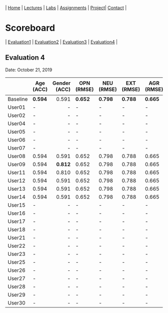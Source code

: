| [Home](index.md) | [Lectures](lectures.md) | [Labs](labs.md) | [Assignments](assignments.md) | [Project](project.md)| [Contact](contact.md) |


# Scoreboard

| [Evaluation1](scores/evaluation1.md) | [Evaluation2](scores/evaluation2.md) | [Evaluation3](scores/evaluation3.md) | [Evaluation4](scores/evaluation4.md) |

## Evaluation 4

Date: October 21, 2019

|       | Age (ACC) | Gender (ACC) | OPN (RMSE) | NEU (RMSE) | EXT (RMSE) | AGR (RMSE) | CON (RMSE) | Full Grade |  Rank :trophy:|
|-------|--------------|----------:|------------|------------|------------|------------|------------|------------|-------|
| Baseline|**0.594**|0.591|**0.652**|**0.798**|**0.788**|**0.665**|**0.734**|-|
| User01 |-|-|-|-|-|-|-|-|
| User02 |-|-|-|-|-|-|-|-|
| User04 |-|-|-|-|-|-|-|-|
| User05 |-|-|-|-|-|-|-|-|
| User06 |-|-|-|-|-|-|-|-|
| User07 |-|-|-|-|-|-|-|-|
| User08 |0.594|0.591|0.652|0.798|0.788|0.665|0.734|-|3|
| User09 |0.594|**0.812**|0.652|0.798|0.788|0.665|0.734|✅|1|
| User11 |0.594|0.810|0.652|0.798|0.788|0.665|0.734|✅|2|
| User12 |0.594|0.591|0.652|0.798|0.788|0.665|0.734|-|3|
| User13 |0.594|0.591|0.652|0.798|0.788|0.665|0.734|-|3|
| User14 |0.594|0.591|0.652|0.798|0.788|0.665|0.734|-|3|
| User15 |-|-|-|-|-|-|-|-|
| User16 |-|-|-|-|-|-|-|-|
| User17 |-|-|-|-|-|-|-|-|
| User18 |-|-|-|-|-|-|-|-|
| User21 |-|-|-|-|-|-|-|-|
| User22 |-|-|-|-|-|-|-|-|
| User23 |-|-|-|-|-|-|-|-|
| User25 |-|-|-|-|-|-|-|-|
| User26 |-|-|-|-|-|-|-|-|
| User27 |-|-|-|-|-|-|-|-|
| User28 |-|-|-|-|-|-|-|-|
| User29 |-|-|-|-|-|-|-|-|
| User30 |-|-|-|-|-|-|-|-|
